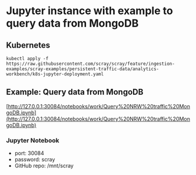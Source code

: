# Jupyter instance with example to query data from MongoDB

## Kubernetes

```
kubectl apply -f https://raw.githubusercontent.com/scray/scray/feature/ingestion-examples/scray-examples/persistent-traffic-data/analytics-workbench/k8s-jupyter-deployment.yaml
```

## Example: Query data from MongoDB
  [http://127.0.0.1:30084/notebooks/work/Query%20NRW%20traffic%20MongoDB.ipynb](http://127.0.0.1:30084/notebooks/work/Query%20NRW%20traffic%20MongoDB.ipynb)

### Jupyter Notebook
 * port: 30084
 * password: scray
 * GitHub repo: /mnt/scray
